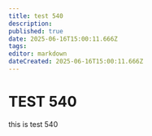 ```yaml
---
title: test 540
description: 
published: true
date: 2025-06-16T15:00:11.666Z
tags: 
editor: markdown
dateCreated: 2025-06-16T15:00:11.666Z
---
```


# TEST 540
this is test 540
